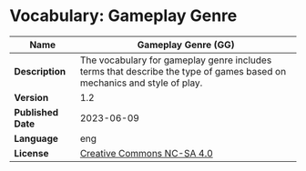 # Vocabulary: Gameplay Genre

| **Name**           | Gameplay Genre (GG)                                                                                                                                                                   |
|--------------------|-----------------------------------------------------------------------------------------------------------------------------------------------------------------------------------------------------|
| **Description**    | The vocabulary for gameplay genre includes terms that describe the type of games based on mechanics and style of play.|
| **Version**        | 1.2                                                                                                                                                                                               |
| **Published Date** | 2023-06-09                                                                                                                                                                                          |
| **Language**       | eng                                                                                                                                                                                                 |
| **License**        | [Creative Commons NC-SA 4.0](https://creativecommons.org/licenses/by-nc-sa/4.0/)  |
